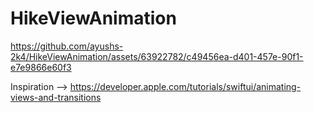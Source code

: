 # HikeViewAnimation


https://github.com/ayushs-2k4/HikeViewAnimation/assets/63922782/c49456ea-d401-457e-90f1-e7e9866e60f3


Inspiration --> https://developer.apple.com/tutorials/swiftui/animating-views-and-transitions
